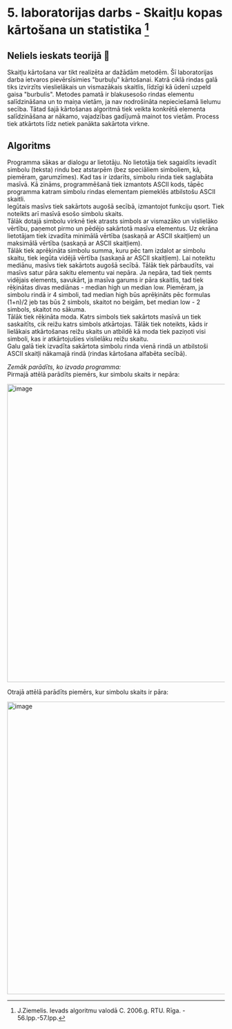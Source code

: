 # 5. laboratorijas darbs -  Skaitļu kopas kārtošana un statistika [^1] 
## Neliels ieskats teorijā :mag_right:

Skaitļu kārtošana var tikt realizēta ar dažādām metodēm. Šī laboratorijas darba ietvaros pievērsīsimies "burbuļu" kārtošanai. Katrā ciklā rindas galā tiks izvirzīts vieslielākais un vismazākais skaitlis, līdzīgi kā ūdenī uzpeld gaisa "burbulis". Metodes pamatā ir blakusesošo rindas elementu salīdzināšana un to maiņa vietām, ja nav nodrošināta nepieciešamā lielumu secība. Tātad šajā kārtošanas algoritmā tiek veikta konkrētā elementa salīdzināšana ar nākamo, vajadzības gadījumā mainot tos vietām. Process tiek atkārtots līdz netiek panākta sakārtota virkne.  

## Algoritms

Programma sākas ar dialogu ar lietotāju. No lietotāja tiek sagaidīts ievadīt simbolu (teksta) rindu bez atstarpēm (bez speciāliem simboliem, kā, piemēram, garumzīmes). Kad tas ir izdarīts, simbolu rinda tiek saglabāta masīvā. Kā zināms, programmēšanā tiek izmantots ASCII kods, tāpēc programma katram simbolu rindas elementam piemeklēs atbilstošu ASCII skaitli.  
Iegūtais masīvs tiek sakārtots augošā secībā, izmantojot funkciju qsort. Tiek noteikts arī masīvā esošo simbolu skaits.  
Tālāk dotajā simbolu virknē tiek atrasts simbols ar vismazāko un vislielāko vērtību, paņemot pirmo un pēdējo sakārtotā masīva elementus. Uz ekrāna lietotājam tiek izvadīta minimālā vērtība (saskaņā ar ASCII skaitļiem) un maksimālā vērtība (saskaņā ar ASCII skaitļiem).  
Tālāk tiek aprēķināta simbolu summa, kuru pēc tam izdalot ar simbolu skaitu, tiek iegūta vidējā vērtība (saskaņā ar ASCII skaitļiem). 
Lai noteiktu mediānu, masīvs tiek sakārtots augošā secībā. Tālāk tiek pārbaudīts, vai masīvs satur pāra sakitu elementu vai nepāra. Ja nepāra, tad tiek ņemts vidējais elements, savukārt, ja masīva garums ir pāra skaitlis, tad tiek rēķinātas divas mediānas - median high un median low. Piemēram, ja simbolu rindā ir 4 simboli, tad median high būs aprēķināts pēc formulas (1+n)/2 jeb tas būs 2 simbols, skaitot no beigām, bet median low - 2 simbols, skaitot no sākuma.  
Tālāk tiek rēķināta moda. Katrs simbols tiek sakārtots masīvā un tiek saskaitīts, cik reižu katrs simbols atkārtojas. Tālāk tiek noteikts, kāds ir lielākais atkārtošanas reižu skaits un atbildē kā moda tiek paziņoti visi simboli, kas ir atkārtojušies vislielāku reižu skaitu.  
Galu galā tiek izvadīta sakārtota simbolu rinda vienā rindā un atbilstoši ASCII skaitļi nākamajā rindā (rindas kārtošana alfabēta secībā).  

_Zemāk parādīts, ko izvada programma:_  
Pirmajā attēlā parādīts piemērs, kur simbolu skaits ir nepāra:  

<img width="689" alt="image" src="https://user-images.githubusercontent.com/112925785/213754752-e12bd650-4638-41a4-885d-8d87bb16f318.png">

Otrajā attēlā parādīts piemērs, kur simbolu skaits ir pāra:  

<img width="676" alt="image" src="https://user-images.githubusercontent.com/112925785/213766551-c1d2a897-8dba-4dc7-a8b8-8215add12d27.png">


[^1]: J.Ziemelis. Ievads algoritmu valodā C. 2006.g. RTU. Rīga. - 56.lpp.-57.lpp.
